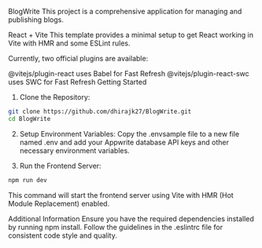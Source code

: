 BlogWrite
This project is a comprehensive application for managing and publishing blogs.

React + Vite
This template provides a minimal setup to get React working in Vite with HMR and some ESLint rules.

Currently, two official plugins are available:

@vitejs/plugin-react uses Babel for Fast Refresh
@vitejs/plugin-react-swc uses SWC for Fast Refresh
Getting Started
1. Clone the Repository:
```bash
git clone https://github.com/dhirajk27/BlogWrite.git
cd BlogWrite
```
2. Setup Environment Variables:
Copy the .envsample file to a new file named .env and add your Appwrite database API keys and other necessary environment variables.

3. Run the Frontend Server:
```bash
npm run dev
```
This command will start the frontend server using Vite with HMR (Hot Module Replacement) enabled.

Additional Information
Ensure you have the required dependencies installed by running npm install.
Follow the guidelines in the .eslintrc file for consistent code style and quality.

   

